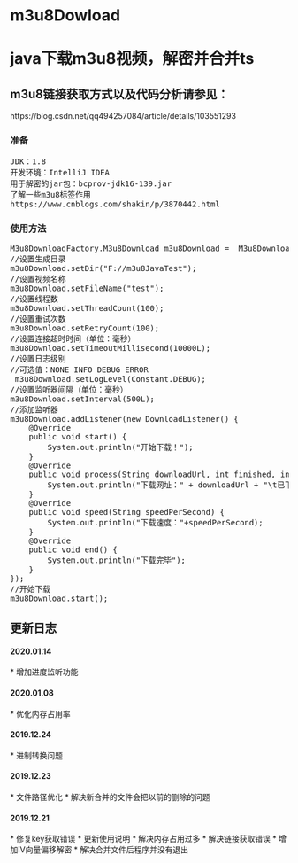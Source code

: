 # m3u8Dowload
<h1>java下载m3u8视频，解密并合并ts</h1>
<h2>
m3u8链接获取方式以及代码分析请参见：
</h2>
https://blog.csdn.net/qq494257084/article/details/103551293
<h3>准备</h3>
<pre>
JDK：1.8
开发环境：IntelliJ IDEA
用于解密的jar包：bcprov-jdk16-139.jar
了解一些m3u8标签作用
https://www.cnblogs.com/shakin/p/3870442.html
</pre>
<h3>使用方法</h3>
<pre>
M3u8DownloadFactory.M3u8Download m3u8Download =  M3u8DownloadFactory.getInstance(M3U8URL);
//设置生成目录
m3u8Download.setDir("F://m3u8JavaTest");
//设置视频名称
m3u8Download.setFileName("test");
//设置线程数
m3u8Download.setThreadCount(100);
//设置重试次数
m3u8Download.setRetryCount(100);
//设置连接超时时间（单位：毫秒）
m3u8Download.setTimeoutMillisecond(10000L);
//设置日志级别
//可选值：NONE INFO DEBUG ERROR
 m3u8Download.setLogLevel(Constant.DEBUG);
//设置监听器间隔（单位：毫秒）
m3u8Download.setInterval(500L);
//添加监听器
m3u8Download.addListener(new DownloadListener() {
    @Override
    public void start() {
        System.out.println("开始下载！");
    }
    @Override
    public void process(String downloadUrl, int finished, int sum, float percent) {
        System.out.println("下载网址：" + downloadUrl + "\t已下载" + finished + "个\t一共" + sum + "个\t已完成" + percent + "%");
    }
    @Override
    public void speed(String speedPerSecond) {
        System.out.println("下载速度："+speedPerSecond);
    }
    @Override
    public void end() {
        System.out.println("下载完毕");
    }
});
//开始下载
m3u8Download.start();
</pre>

<h2>更新日志</h2>

<h4>2020.01.14</h4>
* 增加进度监听功能

<h4>2020.01.08</h4>
* 优化内存占用率

<h4>2019.12.24</h4>
* 进制转换问题

<h4>2019.12.23</h4>
* 文件路径优化 
* 解决新合并的文件会把以前的删除的问题

<h4>2019.12.21</h4>
* 修复key获取错误
* 更新使用说明
* 解决内存占用过多 
* 解决链接获取错误 
* 增加IV向量偏移解密
* 解决合并文件后程序并没有退出